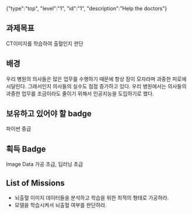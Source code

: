 {"type":"top", "level":"1", "id":"1", "description":"Help the doctors"}

## 과제목표
CT이미지를 학습하여 출혈인지 판단
## 배경
우리 병원의 의사들은 많은 업무를 수행하기 때문에 항상 잠이 모자라며 과중한 피로에 시달린다. 그래서인지 의사들의 실수도 점점 증가하고 있다. 
우리 병원에서는 의사들의 과중한 업무를 조금이라도 줄이기 위해서 인공지능을 도입하기로 했다.
## 보유하고 있어야 할 badge
파이썬 중급
## 획득 Badge
Image Data 가공 초급, 딥러닝 초급
## List of Missions
* 뇌출혈 이미지 데이터들을 분석하고 학습을 위한 최적의 형태로 가공하라. 
* 모델을 학습시켜서 뇌출혈 여부를 판단하라.

